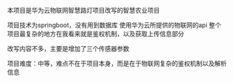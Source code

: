 本项目是华为云物联网智慧路灯项目改写的智慧农业项目

项目技术为springboot，没有用到数据库
使用华为云所提供的物联网的api
整个项目最复杂的地方在我看来就是鉴权机制，以及获取上传信息部分

改写内容不多，主要是增加了三个传感器参数

项目难度：中等，难点不在于项目本身，而是在于物联网复杂的鉴权机制以及解析信息





